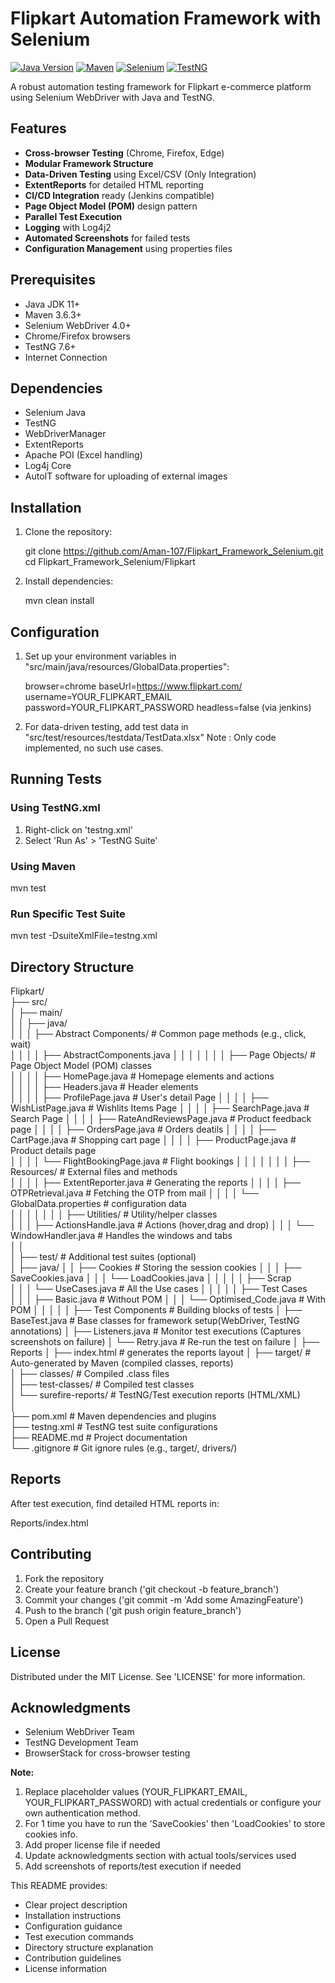 # Flipkart Automation Framework with Selenium

[![Java Version](https://img.shields.io/badge/Java-11%2B-blue.svg)](https://www.oracle.com/java/)
[![Maven](https://img.shields.io/badge/Maven-3.6.3+-blue.svg)](https://maven.apache.org/)
[![Selenium](https://img.shields.io/badge/Selenium-4.0+-orange.svg)](https://www.selenium.dev/)
[![TestNG](https://img.shields.io/badge/TestNG-7.6+-red.svg)](https://testng.org/)

A robust automation testing framework for Flipkart e-commerce platform using Selenium WebDriver with Java and TestNG.

## Features

- **Cross-browser Testing** (Chrome, Firefox, Edge)
- **Modular Framework Structure**
- **Data-Driven Testing** using Excel/CSV (Only Integration)
- **ExtentReports** for detailed HTML reporting
- **CI/CD Integration** ready (Jenkins compatible)
- **Page Object Model (POM)** design pattern
- **Parallel Test Execution**
- **Logging** with Log4j2
- **Automated Screenshots** for failed tests
- **Configuration Management** using properties files

## Prerequisites

- Java JDK 11+
- Maven 3.6.3+
- Selenium WebDriver 4.0+
- Chrome/Firefox browsers
- TestNG 7.6+
- Internet Connection

## Dependencies

- Selenium Java
- TestNG
- WebDriverManager
- ExtentReports
- Apache POI (Excel handling)
- Log4j Core
- AutoIT software for uploading of external images

## Installation

1. Clone the repository:

   git clone https://github.com/Aman-107/Flipkart_Framework_Selenium.git
   cd Flipkart_Framework_Selenium/Flipkart

2. Install dependencies:

   mvn clean install


## Configuration

1. Set up your environment variables in "src/main/java/resources/GlobalData.properties":

   browser=chrome
   baseUrl=https://www.flipkart.com/
   username=YOUR_FLIPKART_EMAIL
   password=YOUR_FLIPKART_PASSWORD
   headless=false (via jenkins)

2. For data-driven testing, add test data in "src/test/resources/testdata/TestData.xlsx"
 Note : Only code implemented, no such use cases.

## Running Tests

### Using TestNG.xml
1. Right-click on 'testng.xml'
2. Select 'Run As' > 'TestNG Suite'

### Using Maven

mvn test


### Run Specific Test Suite

mvn test -DsuiteXmlFile=testng.xml


## Directory Structure

Flipkart/  
├── src/  
│   ├── main/  
│   │   ├── java/    
│   │   │    ├── Abstract Components/             # Common page methods (e.g., click, wait)  
│   │   │    │   ├── AbstractComponents.java
│   │   │    │
│   │   │    ├── Page Objects/                    # Page Object Model (POM) classes  
│   │   │    │   ├── HomePage.java                # Homepage elements and actions   
│   │   │    │   ├── Headers.java                 # Header elements              
│   │   │    │   ├── ProfilePage.java             # User's detail Page
│   │   │    │   ├── WishListPage.java            # Wishlits Items Page
│   │   │    │   ├── SearchPage.java              # Search Page
│   │   │    │   ├── RateAndReviewsPage.java      # Product feedback page
│   │   │    │   ├── OrdersPage.java              # Orders deatils
│   │   │    │   ├── CartPage.java                # Shopping cart page
│   │   │    │   ├── ProductPage.java             # Product details page  
│   │   │    │   └── FlightBookingPage.java       # Flight bookings
│   │   │    │
│   │   │    ├── Resources/                       # External files and methods  
│   │   │    │   ├── ExtentReporter.java          # Generating the reports
│   │   │    │   ├── OTPRetrieval.java            # Fetching the OTP from mail
│   │   │    │   └── GlobalData.properties		  # configuration data		
│   │   │    │
│   │   │    ├── Utilities/                       # Utility/helper classes  
│   │   │        ├── ActionsHandle.java           # Actions (hover,drag and drop) 
│   │   │        └── WindowHandler.java           # Handles the windows and tabs       
│   │  
│   ├── test/                                     # Additional test suites (optional)  
│       ├── java/ 
│       │     ├── Cookies                         # Storing the session cookies
│		  │	  │  ├── SaveCookies.java
│		  │	  │  └── LoadCookies.java
│       │     │
│       │     ├── Scrap                            
│       │     │   └── UseCases.java                # All the Use cases
│       │     │
│       │     ├── Test Cases                       
│       │     │	  ├── Basic.java                 # Without POM
│		  │	  │     └── Optimised_Code.java        # With POM
│       │     │
│       │     ├── Test Components                 # Building blocks of tests
│                 ├── BaseTest.java               # Base classes for framework setup(WebDriver, TestNG annotations)
│                 ├── Listeners.java              # Monitor test executions (Captures screenshots on failure)
│                 └── Retry.java                  # Re-run the test on failure
│
├── Reports 
│     ├── index.html                              # generates the reports layout
│
├── target/                                       # Auto-generated by Maven (compiled classes, reports)  
│   ├── classes/                                  # Compiled .class files  
│   ├── test-classes/                             # Compiled test classes  
│   └── surefire-reports/                         # TestNG/Test execution reports (HTML/XML)  
│  
├── pom.xml                                       # Maven dependencies and plugins  
├── testng.xml                                    # TestNG test suite configurations  
├── README.md                                     # Project documentation  
└── .gitignore                                    # Git ignore rules (e.g., target/, drivers/)   

## Reports

After test execution, find detailed HTML reports in:

Reports/index.html


## Contributing

1. Fork the repository
2. Create your feature branch ('git checkout -b feature_branch')
3. Commit your changes ('git commit -m 'Add some AmazingFeature')
4. Push to the branch ('git push origin feature_branch')
5. Open a Pull Request

## License

Distributed under the MIT License. See 'LICENSE' for more information.

## Acknowledgments

- Selenium WebDriver Team
- TestNG Development Team
- BrowserStack for cross-browser testing


**Note:** 
1. Replace placeholder values (YOUR_FLIPKART_EMAIL, YOUR_FLIPKART_PASSWORD) with actual credentials or configure your own authentication method.
2. For 1 time you have to run the 'SaveCookies' then 'LoadCookies' to store cookies info.
2. Add proper license file if needed
3. Update acknowledgments section with actual tools/services used
4. Add screenshots of reports/test execution if needed

This README provides:
- Clear project description
- Installation instructions
- Configuration guidance
- Test execution commands
- Directory structure explanation
- Contribution guidelines
- License information

